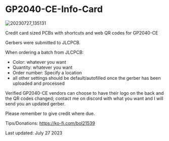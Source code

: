 # GP2040-CE-Info-Card

![20230727_135131](https://github.com/BolSadguy/GP2040-CE-Info-Card/assets/131397163/680c285c-53d3-4653-be07-f44b8bb528b3)

Credit card sized PCBs with shortcuts and web QR codes for GP2040-CE

Gerbers were submitted to JLCPCB.

When ordering a batch from JLCPCB:
- Color: whatever you want
- Quantity: whatever you want
- Order number: Specify a location
- all other settings should be default/autofilled once the gerber has been uploaded and processed

Verified GP2040-CE vendors can choose to have their logo on the back and the QR codes changed; contact me on discord with what you want and I will send you an updated gerber.

Please remember to give credit where due.

Tips/Donations: https://ko-fi.com/bol21539

Last updated: July 27 2023
